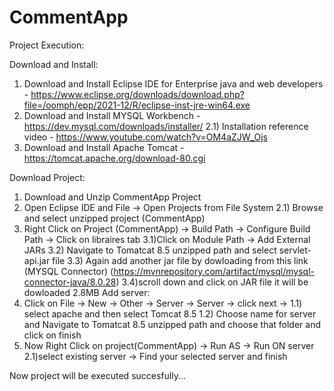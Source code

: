 # CommentApp

Project Execution:

Download and Install:
1) Download and Install Eclipse IDE for Enterprise java and web developers - https://www.eclipse.org/downloads/download.php?file=/oomph/epp/2021-12/R/eclipse-inst-jre-win64.exe
2) Download and Install MYSQL Workbench - https://dev.mysql.com/downloads/installer/
	2.1) Installation reference video - https://www.youtube.com/watch?v=OM4aZJW_Ojs
3) Download and Install Apache Tomcat - https://tomcat.apache.org/download-80.cgi

Download Project:
1) Download and Unzip CommentApp Project
2) Open Eclipse IDE and File -> Open Projects from File System
	2.1) Browse and select unzipped project (CommentApp)
3) Right Click on Project (CommentApp) -> Build Path -> Configure Build Path -> Click on libraires tab
	3.1)Click on Module Path -> Add External JARs
	3.2) Navigate to Tomatcat 8.5 unzipped path and select servlet-api.jar file
	3.3) Again add another jar file by dowloading from this link (MYSQL Connector)
		(https://mvnrepository.com/artifact/mysql/mysql-connector-java/8.0.28)
	3.4)scroll down and click on JAR file it will be dowloaded 2.8MB
Add server:
1) Click on File -> New -> Other -> Server -> Server -> click next -> 
 	1.1) select apache and then select Tomcat 8.5
	1.2) Choose name for server and Navigate to Tomatcat 8.5 unzipped path and choose that folder and click on finish
2) Now Right Click on project(CommentApp) -> Run AS -> Run ON server
 	2.1)select existing server -> Find your selected server and finish

Now project will be executed succesfully...

	
